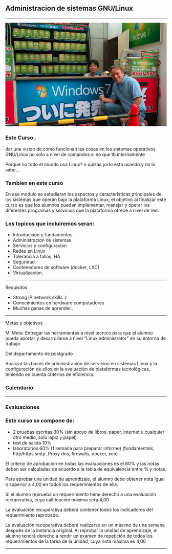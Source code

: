 ## Administracion de sistemas GNU/Linux 
-----------------

![Linux](https://github.com/pumanzor/linuxadmin/blob/master/imgs/win7linux.png)

### Este Curso..

dar una vision de como funcionan las cosas en los sistemas operativos GNU/Linux no solo a nivel de comandos si no que tb internamente

Porque no todo el mundo usa Linux? o quizas ya lo esta usando y no lo sabe...

### Tambien en este curso

En ese modulo se estudiaran los aspectos y caracteristicas principales de los sistemas que operan bajo la plataforma Linux, el objetivo al finalizar este curso es que los alumnos puedan implementar, manejar y operar los diferentes programas y servicios que la plataforma ofrece a nivel de red.

### Los topicos que incluiremos seran:

- Introduccion y fundamentos
- Administracion de sistemas
- Servicios y configuracion
- Redes en Linux
- Tolerancia a fallos, HA.
- Seguridad
- Contenedores de software (docker, LXC)
- Virtualizacion.

----------------
Requisitos

- Strong IP network skills :)
- Conocimientos en hardware computadores
- Muchas ganas de aprender..

--------------
Metas y objetivos

Mi Meta:
Entregar las herramientas a nivel tecnico para que el alumno pueda aportar y desarrollarse a nivel "Linux administrator" en su entorno de trabajo.

Del departamento de postgrado

Analizar las bases de administración de servicios en sistemas Linux y la configuración de ellos en la evaluación de plataformas
tecnológicas, teniendo en cuenta criterios de eficiencia.

### Calendario
--------

### Evaluaciones

### Este curso se compone de:

* 2 pruebas escritas 30% (sin apoyo de libros, paper, internet u cualquier otro medio, solo lapiz y papel)
* test de salida 10%
* laboratorios 60% (1 semana para preparar informe) (fundamentals, http/https smtp .Proxy dns, firewalls, docker, xen)

El criterio de aprobación en todas las evaluaciones es el 60% y las notas deben ser calculadas de acuerdo a la tabla de equivalencia entre % y notas.

Para aprobar una unidad de aprendizaje, el alumno debe obtener nota igual o superior a 4,00 en todos los requerimientos de ella.

Si el alumno reprueba un requerimiento tiene derecho a una evaluación recuperativa, cuya calificación máxima será 4,00

La evaluación recuperativa deberá contener todos los indicadores del requerimiento reprobado.

La evaluación recuperativa deberá realizarse en un máximo de una semana después de la instancia original. Al reprobar la unidad de aprendizaje, el alumno tendrá derecho a rendir un examen de repetición de todos los requerimientos de la tarea de la unidad, cuya nota máxima es 4,00

-----------------------


